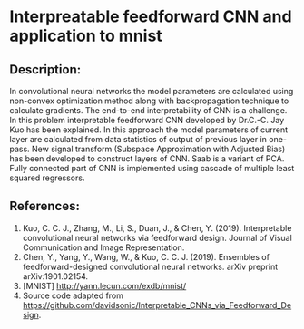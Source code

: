 # Interpreatable feedforward CNN and application to mnist
## Description:
In convolutional neural networks the model parameters are calculated using non-convex optimization method along with backpropagation technique to calculate gradients. The end-to-end interpretability of CNN is a challenge. In this problem interpretable feedforward CNN developed by Dr.C.-C. Jay Kuo has been explained. In this approach the model parameters of current layer are calculated from data statistics of output of previous layer in one-pass. New signal transform (Subspace Approximation with Adjusted Bias) has been developed to construct layers of CNN. Saab is a variant of PCA. Fully connected part of CNN is implemented using cascade of multiple least squared regressors.

## References:
1. Kuo, C. C. J., Zhang, M., Li, S., Duan, J., & Chen, Y. (2019). Interpretable convolutional neural networks via feedforward design. Journal of Visual Communication and Image Representation.
2. Chen, Y., Yang, Y., Wang, W., & Kuo, C. C. J. (2019). Ensembles of feedforward-designed convolutional neural networks. arXiv preprint arXiv:1901.02154.
3. [MNIST] http://yann.lecun.com/exdb/mnist/
4. Source code adapted from https://github.com/davidsonic/Interpretable_CNNs_via_Feedforward_Design.